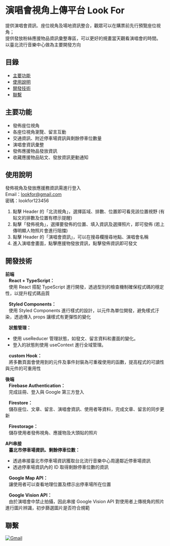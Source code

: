 # 演唱會視角上傳平台 Look For

提供演唱會資訊、座位視角及場地資訊整合，觀眾可以在購票前先行預覽座位視角；  
提供發放粉絲應援物品資訊彙整專區，可以更好的規畫當天觀看演唱會的時間。  
以臺北流行音樂中心做為主要開發方向

## 目錄

  - [主要功能](#主要功能)
  - [使用說明](#使用說明)
  - [開發技術](#開發技術)
  - [聯繫](#聯繫)

## 主要功能  
* 發佈座位視角
* 各座位視角瀏覽、留言互動
* 交通資訊、附近停車場資訊與剩餘停車位數量
* 演唱會資訊彙整
* 發佈應援物品發放資訊
* 收藏應援物品貼文、發放資訊更動通知

## 使用說明  
發佈視角及發放應援務資訊需進行登入  
Email：lookfor@gmail.com  
密碼：lookfor123456  
1. 點擊 Header 的「北流視角」，選擇區域、排數、位置即可看見該位置視野 (有貼文的排數及位置有標示提醒)
2. 點擊「發佈視角」，選擇要發佈的位置、填入資訊及選擇照片，即可發佈 (若上傳明顯人物照片會進行阻擋)
3. 點擊 Header 的「演唱會資訊」，可以在搜尋欄搜尋地點、演唱會名稱
4. 進入演唱會畫面，點擊應援物發放資訊，點擊發佈資訊即可發文
  
## 開發技術   
**前端**  
&ensp; **React + TypeScript：**  
&ensp; 使用 React 搭配 TypeScript 進行開發，透過型別的檢查機制確保程式碼的穩定性，以提升程式碼品質
  
&ensp; **Styled Components：**  
&ensp; 使用 Styled Components 進行樣式的設計，以元件為單位開發，避免樣式汙染，透過傳入 props 讓樣式有更彈性的變化
  
&ensp; **狀態管理：**
  * 使用 useReducer 管理狀態，如發文、留言資料和畫面的變化。
  * 登入的狀態則使用 useContext 進行全域管理。
  
 &ensp; **custom Hook：**  
&ensp; 將多數頁面會使用到的元件及事件封裝為可重複使用的函數，提高程式的可讀性與元件的可重用性
  
**後端**  
&ensp; **Firebase Authentication：**  
&ensp; 完成註冊、登入與 Google 第三方登入
  
&ensp; **Firestore：**  
&ensp; 儲存座位、文章、留言、演唱會資訊、使用者等資料，完成文章、留言的同步更新
  
&ensp; **Firestorage：**  
&ensp; 儲存使用者發佈視角、應援物及大頭貼的照片  
  
**API串接**   
&ensp; **臺北市停車場資訊、剩餘停車位數：**
  * 透過串接臺北市停車場資訊獲取台北流行音樂中心周邊鄰近停車場資訊
  * 透過停車場資訊內的 ID 取得剩餘停車位數的資訊  

&ensp; **Google Map API：**  
&ensp; 讓使用者可以查看地理位置及標示出停車場所在位置
    
&ensp; **Google Vision API：**  
&ensp; 由於演唱會中禁止拍攝，因此串接 Google Vision API 對使用者上傳視角的照片進行圖片辨識，初步篩選圖片是否符合規範

## 聯繫
[![Gmail](https://img.shields.io/badge/Gmail-D14836?style=for-the-badge&logo=gmail&logoColor=white)](mailto:smexoshinee17@gmail.com)
